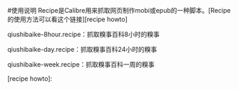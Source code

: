 #使用说明
Recipe是Calibre用来抓取网页制作mobi或epub的一种脚本。[Recipe的使用方法可以看这个链接][recipe howto]

qiushibaike-8hour.recipe：抓取糗事百科8小时的糗事

qiushibaike-day.recipe：抓取糗事百科24小时的糗事

qiushibaike-week.recipe：抓取糗事百科一周的糗事

[recipe howto]: 